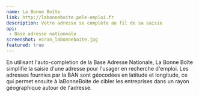 ```yaml
---
name: La Bonne Boîte
link: http://labonneboite.pole-emploi.fr
description: Votre adresse se complète au fil de sa saisie
api:
 - Base adresse nationnale
screenshot: ecran_labonneboite.jpg
featured: true
---
```


En utilisant l'auto-completion de la Base Adresse Nationale, La Bonne Boîte simplifie la saisie d'une adresse pour l'usager en recherche d'emploi. Les adresses fournies par la BAN sont géocodées en latitude et longitude, ce qui permet ensuite à laBonneBoite de cibler les entreprises dans un rayon géographique autour de l'adresse.
